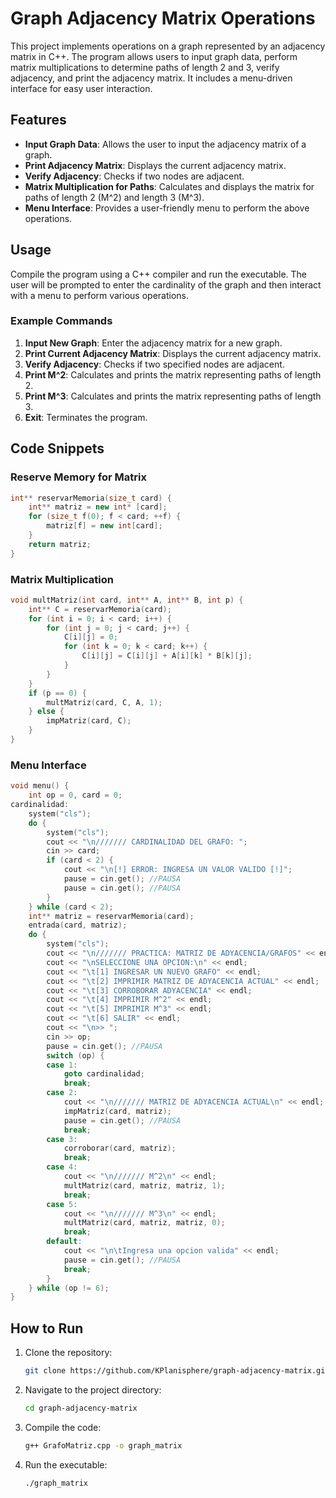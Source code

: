 # Graph Adjacency Matrix Operations

This project implements operations on a graph represented by an adjacency matrix in C++. The program allows users to input graph data, perform matrix multiplications to determine paths of length 2 and 3, verify adjacency, and print the adjacency matrix. It includes a menu-driven interface for easy user interaction.

## Features

- **Input Graph Data**: Allows the user to input the adjacency matrix of a graph.
- **Print Adjacency Matrix**: Displays the current adjacency matrix.
- **Verify Adjacency**: Checks if two nodes are adjacent.
- **Matrix Multiplication for Paths**: Calculates and displays the matrix for paths of length 2 (M^2) and length 3 (M^3).
- **Menu Interface**: Provides a user-friendly menu to perform the above operations.

## Usage

Compile the program using a C++ compiler and run the executable. The user will be prompted to enter the cardinality of the graph and then interact with a menu to perform various operations.

### Example Commands

1. **Input New Graph**: Enter the adjacency matrix for a new graph.
2. **Print Current Adjacency Matrix**: Displays the current adjacency matrix.
3. **Verify Adjacency**: Checks if two specified nodes are adjacent.
4. **Print M^2**: Calculates and prints the matrix representing paths of length 2.
5. **Print M^3**: Calculates and prints the matrix representing paths of length 3.
6. **Exit**: Terminates the program.

## Code Snippets

### Reserve Memory for Matrix
```cpp
int** reservarMemoria(size_t card) {
    int** matriz = new int* [card];
    for (size_t f(0); f < card; ++f) {
        matriz[f] = new int[card];
    }
    return matriz;
}
```

### Matrix Multiplication

```cpp
void multMatriz(int card, int** A, int** B, int p) {
    int** C = reservarMemoria(card);
    for (int i = 0; i < card; i++) {
        for (int j = 0; j < card; j++) {
            C[i][j] = 0;
            for (int k = 0; k < card; k++) {
                C[i][j] = C[i][j] + A[i][k] * B[k][j];
            }
        }
    }
    if (p == 0) {
        multMatriz(card, C, A, 1);
    } else {
        impMatriz(card, C);
    }
}
```

### Menu Interface

```cpp
void menu() {
    int op = 0, card = 0;
cardinalidad:
    system("cls");
    do {
        system("cls");
        cout << "\n/////// CARDINALIDAD DEL GRAFO: ";
        cin >> card;
        if (card < 2) {
            cout << "\n[!] ERROR: INGRESA UN VALOR VALIDO [!]";
            pause = cin.get(); //PAUSA
            pause = cin.get(); //PAUSA
        }
    } while (card < 2);
    int** matriz = reservarMemoria(card);
    entrada(card, matriz);
    do {
        system("cls");
        cout << "\n/////// PRACTICA: MATRIZ DE ADYACENCIA/GRAFOS" << endl;
        cout << "\nSELECCIONE UNA OPCION:\n" << endl;
        cout << "\t[1] INGRESAR UN NUEVO GRAFO" << endl;
        cout << "\t[2] IMPRIMIR MATRIZ DE ADYACENCIA ACTUAL" << endl;
        cout << "\t[3] CORROBORAR ADYACENCIA" << endl;
        cout << "\t[4] IMPRIMIR M^2" << endl;
        cout << "\t[5] IMPRIMIR M^3" << endl;
        cout << "\t[6] SALIR" << endl;
        cout << "\n>> ";
        cin >> op;
        pause = cin.get(); //PAUSA
        switch (op) {
        case 1:
            goto cardinalidad;
            break;
        case 2:
            cout << "\n/////// MATRIZ DE ADYACENCIA ACTUAL\n" << endl;
            impMatriz(card, matriz);
            pause = cin.get(); //PAUSA
            break;
        case 3:
            corroborar(card, matriz);
            break;
        case 4:
            cout << "\n/////// M^2\n" << endl;
            multMatriz(card, matriz, matriz, 1);
            break;
        case 5:
            cout << "\n/////// M^3\n" << endl;
            multMatriz(card, matriz, matriz, 0);
            break;
        default:
            cout << "\n\tIngresa una opcion valida" << endl;
            pause = cin.get(); //PAUSA
            break;
        }
    } while (op != 6);
}
```

## How to Run

1. Clone the repository:
    ```bash
    git clone https://github.com/KPlanisphere/graph-adjacency-matrix.git
    ```
2. Navigate to the project directory:
    ```bash
    cd graph-adjacency-matrix
    ```
3. Compile the code:
    ```bash
    g++ GrafoMatriz.cpp -o graph_matrix
    ```
4. Run the executable:
    ```bash
    ./graph_matrix
    ```
